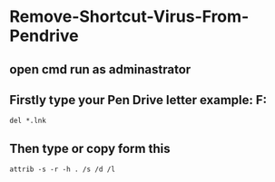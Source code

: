 # Remove-Shortcut-Virus-From-Pendrive
## open cmd run as adminastrator
## Firstly type your Pen Drive letter example: F:
```
del *.lnk
```
## Then type or copy form this
```
attrib -s -r -h . /s /d /l
```
